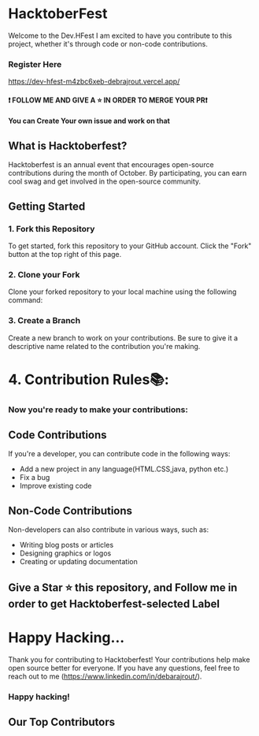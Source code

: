 # HacktoberFest
Welcome to the Dev.HFest I am  excited to have you contribute to this project, whether it's through code or non-code contributions.

### Register Here
https://dev-hfest-m4zbc6xeb-debrajrout.vercel.app/

#### ❗ FOLLOW ME AND GIVE A ⭐ IN ORDER TO MERGE YOUR PR❗
#### You can Create Your own issue and work on that
 
## What is Hacktoberfest?
Hacktoberfest is an annual event that encourages open-source contributions during the month of October. By participating, you can earn cool swag and get involved in the open-source community.
## Getting Started
### 1. Fork this Repository
To get started, fork this repository to your GitHub account. Click the "Fork" button at the top right of this page.
### 2. Clone your Fork

Clone your forked repository to your local machine using the following command:

### 3. Create a Branch
Create a new branch to work on your contributions. Be sure to give it a descriptive name related to the contribution you're making.

# 4. Contribution Rules📚:
### Now you're ready to make your contributions:

## Code Contributions
If you're a developer, you can contribute code in the following ways:

- Add a new project in any language(HTML.CSS,java, python etc.)
- Fix a bug
- Improve existing code

## Non-Code Contributions
Non-developers can also contribute in various ways, such as:

- Writing blog posts or articles
- Designing graphics or logos
- Creating or updating documentation


## Give a Star ⭐ this repository, and Follow me in order to get Hacktoberfest-selected Label

# Happy Hacking...
Thank you for contributing to Hacktoberfest! Your contributions help make open source better for everyone. If you have any questions, feel free to reach out to me (https://www.linkedin.com/in/debarajrout/).

### Happy hacking!

## Our Top Contributors 
<p align="center"><a href="https://github.com/debrajrout/Dev.HFest/graphs/contributors">

</a></p>
